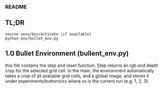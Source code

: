 ### README

## TL;DR
```
source venv/bin/activate (if available)
python env/bullet_env.py
```

## 1.0 Bullet Environment (bullent_env.py)
this file contains the step and reset function. Step returns an rgb and depth crop for the selected grid cell. In the main, 
the environment automatically takes a crop of all available grid cells, and a global image, and stores it under experiments/buttons/xx
where xx is the current run (e.g. 1, 2, 3).